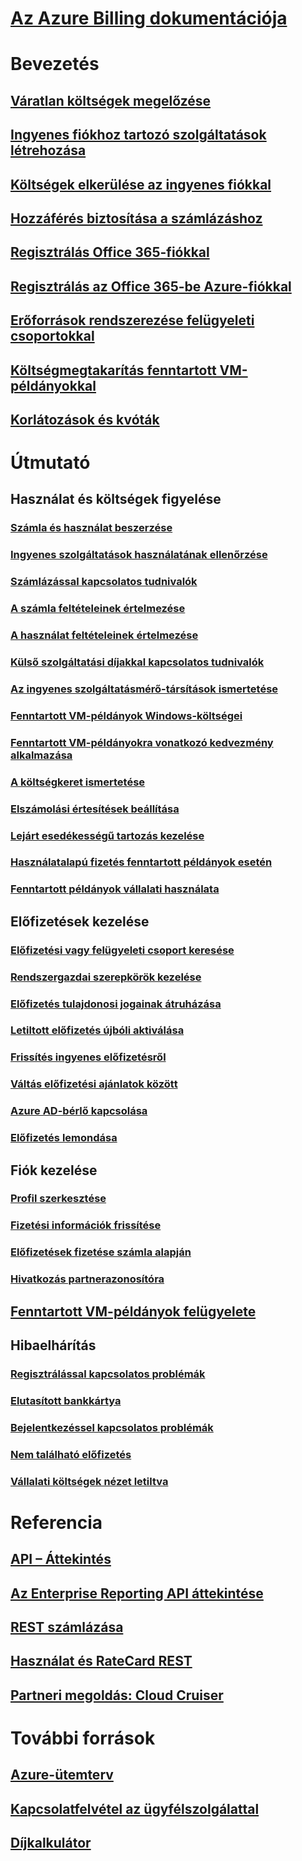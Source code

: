 
# [Az Azure Billing dokumentációja](index.md)

# Bevezetés
## [Váratlan költségek megelőzése](billing-getting-started.md)
## [Ingyenes fiókhoz tartozó szolgáltatások létrehozása](billing-create-free-services-included-free-account.md)
## [Költségek elkerülése az ingyenes fiókkal](billing-avoid-charges-free-account.md)
## [Hozzáférés biztosítása a számlázáshoz](billing-manage-access.md)
## [Regisztrálás Office 365-fiókkal](billing-use-existing-office-365-account-azure-subscription.md)
## [Regisztrálás az Office 365-be Azure-fiókkal](billing-use-existing-azure-account-for-office-365-subscription.md)
## [Erőforrások rendszerezése felügyeleti csoportokkal](billing-enterprise-mgmt-group-overview.md)
## [Költségmegtakarítás fenntartott VM-példányokkal](billing-save-compute-costs-reservations.md)
## [Korlátozások és kvóták](../azure-subscription-service-limits.md?toc=/azure/billing/TOC.json)

# Útmutató
## Használat és költségek figyelése
### [Számla és használat beszerzése](billing-download-azure-invoice-daily-usage-date.md)
### [Ingyenes szolgáltatások használatának ellenőrzése](billing-check-free-service-usage.md)
### [Számlázással kapcsolatos tudnivalók](billing-understand-your-bill.md)
### [A számla feltételeinek értelmezése](billing-understand-your-invoice.md)
### [A használat feltételeinek értelmezése](billing-understand-your-usage.md)
### [Külső szolgáltatási díjakkal kapcsolatos tudnivalók](billing-understand-your-azure-marketplace-charges.md)
### [Az ingyenes szolgáltatásmérő-társítások ismertetése](billing-understand-free-service-meter-mapping.md)
### [Fenntartott VM-példányok Windows-költségei](billing-reserved-instance-windows-software-costs.md)
### [Fenntartott VM-példányokra vonatkozó kedvezmény alkalmazása](billing-understand-vm-reservation-charges.md)
### [A költségkeret ismertetése](billing-spending-limit.md)
### [Elszámolási értesítések beállítása](billing-set-up-alerts.md)
### [Lejárt esedékességű tartozás kezelése](billing-azure-subscription-past-due-balance.md)
### [Használatalapú fizetés fenntartott példányok esetén](billing-understand-reserved-instance-usage.md)
### [Fenntartott példányok vállalati használata](billing-understand-reserved-instance-usage-ea.md)

## Előfizetések kezelése
### [Előfizetési vagy felügyeleti csoport keresése](billing-enterprise-mgmt-grp-find.md)
### [Rendszergazdai szerepkörök kezelése](billing-add-change-azure-subscription-administrator.md)
### [Előfizetés tulajdonosi jogainak átruházása](billing-subscription-transfer.md)
### [Letiltott előfizetés újbóli aktiválása](billing-subscription-become-disable.md)
### [Frissítés ingyenes előfizetésről](billing-upgrade-azure-subscription.md)
### [Váltás előfizetési ajánlatok között](billing-how-to-switch-azure-offer.md)
### [Azure AD-bérlő kapcsolása](../active-directory/active-directory-how-subscriptions-associated-directory.md?toc=/azure/billing/TOC.json)
### [Előfizetés lemondása](billing-how-to-cancel-azure-subscription.md)
## Fiók kezelése
### [Profil szerkesztése](billing-how-to-change-azure-account-profile.md)
### [Fizetési információk frissítése](billing-how-to-change-credit-card.md)
### [Előfizetések fizetése számla alapján](billing-how-to-pay-by-invoice.md)
### [Hivatkozás partnerazonosítóra](billing-partner-admin-link-started.md)
## [Fenntartott VM-példányok felügyelete](billing-manage-reserved-vm-instance.md)
## Hibaelhárítás
### [Regisztrálással kapcsolatos problémák](https://support.microsoft.com/en-us/help/4042959)
### [Elutasított bankkártya](https://support.microsoft.com/en-us/help/4042960)
### [Bejelentkezéssel kapcsolatos problémák](https://support.microsoft.com/en-us/help/4042961)
### [Nem található előfizetés](billing-no-subscriptions-found.md)
### [Vállalati költségek nézet letiltva](billing-enterprise-mgmt-grp-troubleshoot-cost-view.md)

# Referencia
## [API – Áttekintés](billing-usage-rate-card-overview.md)
## [Az Enterprise Reporting API áttekintése](billing-enterprise-api.md)
## [REST számlázása](/rest/api/billing)
## [Használat és RateCard REST](https://msdn.microsoft.com/library/azure/1ea5b323-54bb-423d-916f-190de96c6a3c)
## [Partneri megoldás: Cloud Cruiser](billing-usage-rate-card-partner-solution-cloudcruiser.md)

# További források
## [Azure-ütemterv](https://azure.microsoft.com/roadmap/)
## [Kapcsolatfelvétel az ügyfélszolgálattal](../azure-supportability/how-to-create-azure-support-request.md)
## [Díjkalkulátor](https://azure.microsoft.com/pricing/calculator/)
